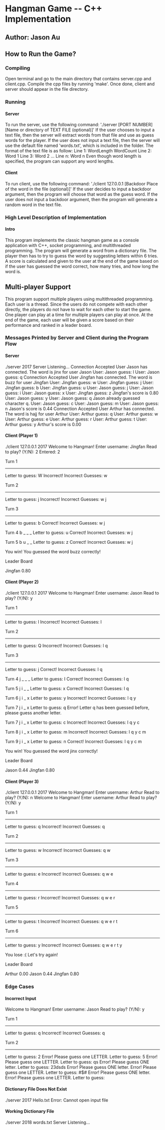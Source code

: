 # Hangman Game -- C++ Implementation

## Author: Jason Au

## How to Run the Game?
### Compiling
Open terminal and go to the main directory that contains server.cpp and client.cpp.
Compile the cpp files by running 'make'. Once done, client and server should appear
in the file directory.

### Running
#### Server
To run the server, use the following command:
'./server [PORT NUMBER] [Name or directory of TEXT FILE (optional)]'
If the user chooses to input a text file, then the server will extract words from
that file and use as guess words for the player.
If the user does not input a text file, then the server will use the default file
named 'words.txt', which is included in the folder.
The format of the text file is as follow:
Line 1: WordLength WordCount
Line 2: Word 1
Line 3: Word 2
...
Line n: Word n
Even though word length is specified, the program can support any word lengths.
#### Client
To run client, use the following command:
'./client 127.0.0.1 [Backdoor Place of the word in the file (optional)]'
If the user decides to input a backdoor argument, then the program will choose
that word as the guess word.
If the user does not input a backdoor argument, then the program will generate a
random word in the text file.

### High Level Description of Implementation
#### Intro
This program implements the classic hangman game as a console application with 
C++, socket programming, and multithreaded programming. 
The program will generate a word from a dictionary file. The player then has
to try to guess the word by suggesting letters within 6 tries. A score is
calculated and given to the user at the end of the game based on if the user
has guessed the word correct, how many tries, and how long the word is.
## Multi-player Support
This program support multiple players using multithreaded programming. Each
user is a thread. Since the users do not compete with each other directly,
the players do not have to wait for each other to start the game. One player
can play at a time for multiple players can play at once.
At the end of the game, each user will be given a score based on their 
performance and ranked in a leader board. 

### Messages Printed by Server and Client during the Program Flow
#### Server
./server 2017
Server Listening...
Connection Accepted
User Jason has connected.
The word is jinx for user Jason
User: Jason guess: l
User: Jason guess: q
Connection Accepted
User Jingfan has connected.
The word is buzz for user Jingfan
User: Jingfan guess: w
User: Jingfan guess: j
User: Jingfan guess: b
User: Jingfan guess: u
User: Jason guess: j
User: Jason guess: i
User: Jason guess: x
User: Jingfan guess: z
Jingfan's score is 0.80
User: Jason guess: y
User: Jason guess: q
Jason already guessed character q.
User: Jason guess: c
User: Jason guess: m
User: Jason guess: n
Jason's score is 0.44
Connection Accepted
User Arthur has connected.
The word is hajj for user Arthur
User: Arthur guess: q
User: Arthur guess: w
User: Arthur guess: e
User: Arthur guess: r
User: Arthur guess: t
User: Arthur guess: y
Arthur's score is 0.00

#### Client (Player 1)
./client 127.0.0.1 2017
Welcome to Hangman!
Enter username: Jingfan
Read to play? (Y/N): 2
Entered: 2

Turn 1
_ _ _ _ 
Letter to guess: W
Incorrect! 
Incorrect Guesses: w 

Turn 2
_ _ _ _ 
Letter to guess: j
Incorrect! 
Incorrect Guesses: w j 

Turn 3
_ _ _ _ 
Letter to guess: b
Correct! 
Incorrect Guesses: w j 

Turn 4
b _ _ _ 
Letter to guess: u
Correct! 
Incorrect Guesses: w j 

Turn 5
b u _ _ 
Letter to guess: z
Correct! 
Incorrect Guesses: w j 

You win! You guessed the word buzz correctly!

Leader Board

Jingfan 0.80

#### Client (Player 2)
./client 127.0.0.1 2017
Welcome to Hangman!
Enter username: Jason
Read to play? (Y/N): y

Turn 1
_ _ _ _ 
Letter to guess: l
Incorrect! 
Incorrect Guesses: l 

Turn 2
_ _ _ _ 
Letter to guess: Q
Incorrect! 
Incorrect Guesses: l q 

Turn 3
_ _ _ _ 
Letter to guess: j
Correct! 
Incorrect Guesses: l q 

Turn 4
j _ _ _ 
Letter to guess: I
Correct! 
Incorrect Guesses: l q 

Turn 5
j i _ _ 
Letter to guess: x
Correct! 
Incorrect Guesses: l q 

Turn 6
j i _ x 
Letter to guess: y
Incorrect! 
Incorrect Guesses: l q y 

Turn 7
j i _ x 
Letter to guess: q
Error! Letter q has been guessed before, please guess another letter.

Turn 7
j i _ x 
Letter to guess: c
Incorrect! 
Incorrect Guesses: l q y c 

Turn 8
j i _ x 
Letter to guess: m
Incorrect! 
Incorrect Guesses: l q y c m 

Turn 9
j i _ x 
Letter to guess: n
Correct! 
Incorrect Guesses: l q y c m 

You win! You guessed the word jinx correctly!

Leader Board

Jason 0.44
Jingfan 0.80

#### Client (Player 3)
./client 127.0.0.1 2017
Welcome to Hangman!
Enter username: Arthur
Read to play? (Y/N): n
Welcome to Hangman!
Enter username: Arthur
Read to play? (Y/N): y

Turn 1
_ _ _ _ 
Letter to guess: q
Incorrect! 
Incorrect Guesses: q 

Turn 2
_ _ _ _ 
Letter to guess: w
Incorrect! 
Incorrect Guesses: q w 

Turn 3
_ _ _ _ 
Letter to guess: e
Incorrect! 
Incorrect Guesses: q w e 

Turn 4
_ _ _ _ 
Letter to guess: r
Incorrect! 
Incorrect Guesses: q w e r 

Turn 5
_ _ _ _ 
Letter to guess: t
Incorrect! 
Incorrect Guesses: q w e r t 

Turn 6
_ _ _ _ 
Letter to guess: y
Incorrect! 
Incorrect Guesses: q w e r t y 


You lose :( Let's try again!

Leader Board

Arthur 0.00
Jason 0.44
Jingfan 0.80

### Edge Cases
#### Incorrect Input
Welcome to Hangman!
Enter username: Jason
Read to play? (Y/N): y

Turn 1
_ _ _ _ 
Letter to guess: q
Incorrect! 
Incorrect Guesses: q 

Turn 2
_ _ _ _ 
Letter to guess: 2
Error! Please guess one LETTER.
Letter to guess: 5
Error! Please guess one LETTER.
Letter to guess: qs
Error! Please guess ONE letter.
Letter to guess: 23dsds
Error! Please guess ONE letter.
Error! Please guess one LETTER.
Letter to guess: #$#
Error! Please guess ONE letter.
Error! Please guess one LETTER.
Letter to guess: 

#### Dictionary File Does Not Exist
./server 2017 Hello.txt
Error: Cannot open input file

#### Working Dictionary File
./server 2018 words.txt
Server Listening...
